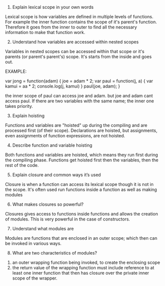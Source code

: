 1. Explain lexical scope in your own words

Lexical scope is how variables are defined in multiple levels of functions.
For example the inner function contains the scope of it's parent's function.
Therefore it goes from the inner to outer to find all the necessary information
to make that function work.

2. Understand how variables are accessed within nested scopes

Variables in nested scopes can be accessed within that scope or it's parents
(or parent's parent's) scope. It's starts from the inside and goes out.

EXAMPLE:

var jong = function(adam) {
  joe = adam * 2;
  var paul = function(j, a) {
    var kamui = aa * 2;
    console.log(j, kamui)
  }
  paul(joe, adam);
}

the inner scope of paul can access joe and adam. but joe and adam cant access
paul. If there are two variables with the same name; the inner one takes
priority.



3. Explain hoisting

Functions and variables are "hoisted" up during the compiling and are processed
first (of their scope). Declarations are hoisted, but assignments, even
assignments of function expressions, are not hoisted.


4. Describe function and variable hoisting

Both functions and variables are hoisted, which means they run first during the
compiling phase. Functions get hoisted first then the variables, then the rest
of the code.


5. Explain closure and common ways it’s used

Closure is when a function can access its lexical scope though it is not in the
scope. It's often used run functions inside a function as well as making modules

6. What makes closures so powerful?

Closures gives access to functions inside functions and allows the creation of
modules. This is very powerful in the case of constructors.  

7. Understand what modules are

Modules are functions that are enclosed in an outer scope; which then can be
invoked in various ways. 

8. What are two characteristics of modules?

1) an outer wrapping function being invoked, to create the enclosing scope
2) the return value of the wrapping function must include reference to at least
one inner function that then has closure over the private inner scope of the
wrapper.
